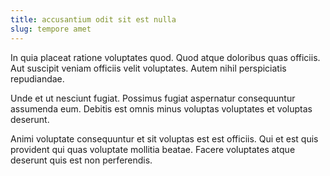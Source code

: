 ```yaml
---
title: accusantium odit sit est nulla
slug: tempore amet
---
```


In quia placeat ratione voluptates quod. Quod atque doloribus quas officiis. Aut suscipit veniam officiis velit voluptates. Autem nihil perspiciatis repudiandae.

Unde et ut nesciunt fugiat. Possimus fugiat aspernatur consequuntur assumenda eum. Debitis est omnis minus voluptas voluptates et voluptas deserunt.

Animi voluptate consequuntur et sit voluptas est est officiis. Qui et est quis provident qui quas voluptate mollitia beatae. Facere voluptates atque deserunt quis est non perferendis.
